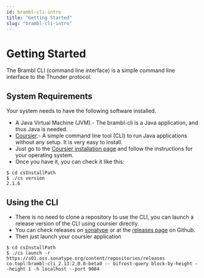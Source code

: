 ```yaml
---
id: brambl-cli-intro
title: "Getting Started"
slug: "brambl-cli-intro"
---
```


# Getting Started

The Brambl CLI (command line interface) is a simple command line interface to the Thunder protocol.

## System Requirements

Your system needs to have the following software installed.

- A Java Virtual Machine (JVM).- The brambl-cli is a Java application, and thus Java is needed.
- [Coursier](https://get-coursier.io/docs/cli-installation).- A simple command line tool (CLI) to run Java applications without any setup. It is very easy to install.
- Just go to the [Coursier installation page](https://get-coursier.io/docs/cli-installation) and follow the instructions for your operating system.
- Once you have it, you can check it like this:
 
```shell
$ cd csInstallPath
$ ./cs version  
2.1.6
```

## Using the CLI

- There is no need to clone a repository to use the CLI, you can launch a release version of the CLI using coursier directly.
- You can check releases on [sonatype](https://s01.oss.sonatype.org/content/repositories/releases/co/topl/brambl-cli_2.13/) or at the [releases page](https://github.com/Topl/brambl-cli/releases) on Github.
- Then just launch your coursier application

```shell
$ cd csInstallPath
$ ./cs launch -r https://s01.oss.sonatype.org/content/repositories/releases co.topl:brambl-cli_2.13:2.0.0-beta0 -- bifrost-query block-by-height --height 1 -h localhost --port 9084  
```